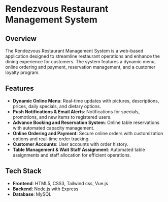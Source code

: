 # Rendezvous Restaurant Management System

## Overview
The Rendezvous Restaurant Management System is a web-based application designed to streamline restaurant operations and enhance the dining experience for customers. The system features a dynamic menu, online ordering and payment, reservation management, and a customer loyalty program.

## Features
- **Dynamic Online Menu**: Real-time updates with pictures, descriptions, prices, daily specials, and dietary options.
- **Push Notifications & Email Alerts**: Notifications for specials, promotions, and new items to registered users.
- **Advance Booking and Reservation System**: Online table reservations with automated capacity management.
- **Online Ordering and Payment**: Secure online orders with customization options and real-time order tracking.
- **Customer Accounts**: User accounts with order history.
- **Table Management & Wait Staff Assignment**: Automated table assignments and staff allocation for efficient operations.

## Tech Stack
- **Frontend**: HTML5, CSS3, Tailwind css, Vue.js
- **Backend**: Node.js with Express
- **Database**: MySQL
